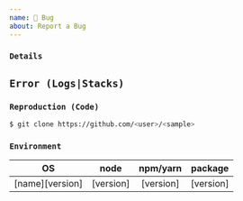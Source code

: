 ```yaml
---
name: 🐛 Bug
about: Report a Bug
---
```


<!-- ✏️ Briefly describe the issue you are experiencing (or the feature you want to see added to the plugin). Tell us what you were trying to do and what happened instead. Remember, this is _not_ a place to ask questions. -->

### `Details`

<!-- ✏️ Describe in more detail the problem you have been experiencing, if necessary -->

## `Error (Logs|Stacks)`

<!-- 👉 Create a [gist](https://gist.github.com) which is a paste of your **full** logs, and link them here -->

<!-- ⚠️ Do **not** paste your full logs here (or at least hide them by using a `<details></details>` block), as it will make this issue long and hard to read! If you are reporting a bug, **always** include logs! -->

### `Reproduction (Code)`

<!-- ⚠️ Please remember that, with sample code; it's easier to reproduce a bug and much faster to fix it -->

<!-- 🔗 Please refer to a simple code example -->

```bash
$ git clone https://github.com/<user>/<sample>
```

### `Environment`

<!-- ℹ️ Please provide information about your current environment -->

|OS|node|npm/yarn|package|
|:-:|:-:|:-----:|:------:|
|[name][version]|[version]|[version]|[version]|
